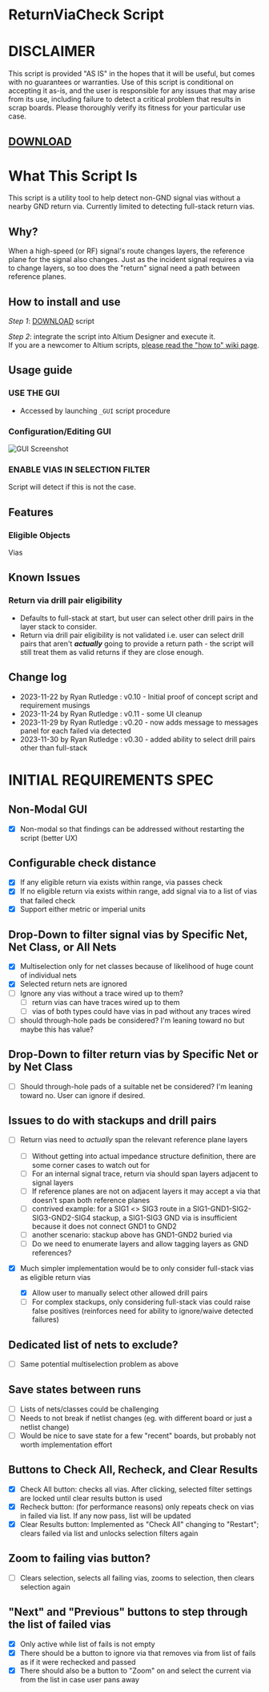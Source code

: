 # ReturnViaCheck Script

# DISCLAIMER
This script is provided "AS IS" in the hopes that it will be useful, but comes with no guarantees or warranties. Use of this script is conditional on accepting it as-is, and the user is responsible for any issues that may arise from its use, including failure to detect a critical problem that results in scrap boards. Please thoroughly verify its fitness for your particular use case.

## [DOWNLOAD](https://altium-designer-addons.github.io/DownGit/#/home?url=https://github.com/Altium-Designer-addons/scripts-libraries/tree/master/Scripts+-+PCB/ReturnViaCheck)

# What This Script Is
This script is a utility tool to help detect non-GND signal vias without a nearby GND return via. Currently limited to detecting full-stack return vias.

## Why?
When a high-speed (or RF) signal's route changes layers, the reference plane for the signal also changes. Just as the incident signal requires a via to change layers, so too does the "return" signal need a path between reference planes.

## How to install and use
_Step 1_: [DOWNLOAD](https://altium-designer-addons.github.io/DownGit/#/home?url=https://github.com/Altium-Designer-addons/scripts-libraries/tree/master/Scripts+-+PCB/ReturnViaCheck) script

_Step 2_: integrate the script into Altium Designer and execute it.\
If you are a newcomer to Altium scripts, [please read the "how to" wiki page](https://github.com/Altium-Designer-addons/scripts-libraries/wiki/HowTo_execute_scripts).

## Usage guide
### USE THE GUI
- Accessed by launching `_GUI` script procedure

### Configuration/Editing GUI
![GUI Screenshot](ReturnViaCheck_GUI.png)

### **ENABLE VIAS IN SELECTION FILTER**
Script will detect if this is not the case.

## Features

### Eligible Objects
Vias

## Known Issues
### Return via drill pair eligibility
- Defaults to full-stack at start, but user can select other drill pairs in the layer stack to consider.
- Return via drill pair eligibility is not validated i.e. user can select drill pairs that aren't _**actually**_ going to provide a return path - the script will still treat them as valid returns if they are close enough.

## Change log
- 2023-11-22 by Ryan Rutledge : v0.10 - Initial proof of concept script and requirement musings
- 2023-11-24 by Ryan Rutledge : v0.11 - some UI cleanup
- 2023-11-29 by Ryan Rutledge : v0.20 - now adds message to messages panel for each failed via detected
- 2023-11-30 by Ryan Rutledge : v0.30 - added ability to select drill pairs other than full-stack

# INITIAL REQUIREMENTS SPEC
## Non-Modal GUI
- [x] Non-modal so that findings can be addressed without restarting the script (better UX)
## Configurable check distance
- [x] If any eligible return via exists within range, via passes check
- [x] If no eligible return via exists within range, add signal via to a list of vias that failed check
- [x] Support either metric or imperial units
## Drop-Down to filter signal vias by Specific Net, Net Class, or All Nets
- [x] Multiselection only for net classes because of likelihood of huge count of individual nets
- [x] Selected return nets are ignored
- [ ] Ignore any vias without a trace wired up to them?
  - [ ] return vias can have traces wired up to them
  - [ ] vias of both types could have vias in pad without any traces wired
- [ ] should through-hole pads be considered? I'm leaning toward no but maybe this has value?
## Drop-Down to filter return vias by Specific Net or by Net Class
- [ ] Should through-hole pads of a suitable net be considered? I'm leaning toward no. User can ignore if desired.
## Issues to do with stackups and drill pairs
- [ ] Return vias need to *actually* span the relevant reference plane layers

  - [ ] Without getting into actual impedance structure definition, there are some corner cases to watch out for
  - [ ] For an internal signal trace, return via should span layers adjacent to signal layers
  - [ ] If reference planes are not on adjacent layers it may accept a via that doesn't span both reference planes
  - [ ] contrived example: for a SIG1 <> SIG3 route in a SIG1-GND1-SIG2-SIG3-GND2-SIG4 stackup, a SIG1-SIG3 GND via is insufficient because it does not connect GND1 to GND2
  - [ ] another scenario: stackup above has GND1-GND2 buried via
  - [ ] Do we need to enumerate layers and allow tagging layers as GND references?
- [x] Much simpler implementation would be to only consider full-stack vias as eligible return vias
  - [x] Allow user to manually select other allowed drill pairs
  - [ ] For complex stackups, only considering full-stack vias could raise false positives (reinforces need for ability to ignore/waive detected failures)
## Dedicated list of nets to exclude?
- [ ] Same potential multiselection problem as above
## Save states between runs
- [ ] Lists of nets/classes could be challenging
- [ ] Needs to not break if netlist changes (eg. with different board or just a netlist change)
- [ ] Would be nice to save state for a few "recent" boards, but probably not worth implementation effort
## Buttons to Check All, Recheck, and Clear Results
- [x] Check All button: checks all vias. After clicking, selected filter settings are locked until clear results button is used
- [x] Recheck button: (for performance reasons) only repeats check on vias in failed via list. If any now pass, list will be updated
- [x] Clear Results button: Implemented as "Check All" changing to "Restart"; clears failed via list and unlocks selection filters again
## Zoom to failing vias button?
- [ ] Clears selection, selects all failing vias, zooms to selection, then clears selection again
## "Next" and "Previous" buttons to step through the list of failed vias
- [x] Only active while list of fails is not empty
- [x] There should be a button to ignore via that removes via from list of fails as if it were rechecked and passed
- [x] There should also be a button to "Zoom" on and select the current via from the list in case user pans away
